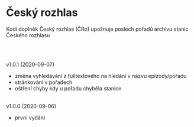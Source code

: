 <h1>Český rozhlas</h1>
<p>
Kodi doplněk Český rozhlas (ČRo) upožnuje poslech pořadů archivu stanic Českého rozhlasu 
<p>
<br><br>

v1.0.1 (2020-09-07)<br>
- změna vyhledávání z fulltextového na hledání v názvu epizody/pořadu<br>
- stránkování v pořadech<br>
- oštření chyby kdy u pořadu chyběla stanice<br><br>

v1.0.0 (2020-09-06)<br>
- první vydání<br><br>